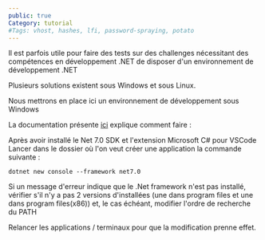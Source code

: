 ```yaml
---
public: true 
Category: tutorial
#Tags: vhost, hashes, lfi, password-spraying, potato
---
```

Il est parfois utile pour faire des tests sur des challenges nécessitant des compétences en développement .NET de disposer d'un environnement de développement .NET

Plusieurs solutions existent sous Windows et sous Linux.

Nous mettrons en place ici un environnement de développement sous Windows


La documentation présente [ici](https://code.visualstudio.com/docs/languages/dotnet) explique comment faire :

Après avoir installé le Net 7.0 SDK et l'extension Microsoft C# pour VSCode
Lancer dans le dossier où l'on veut créer une application la commande suivante :
```shell
dotnet new console --framework net7.0
```

Si un message d'erreur indique que le .Net framework n'est pas installé, vérifier s'il n'y a pas 2 versions d'installées (une dans program files et une dans program files(x86)) et, le cas échéant, modifier l'ordre de recherche du PATH

Relancer les applications / terminaux pour que la modification prenne effet.

